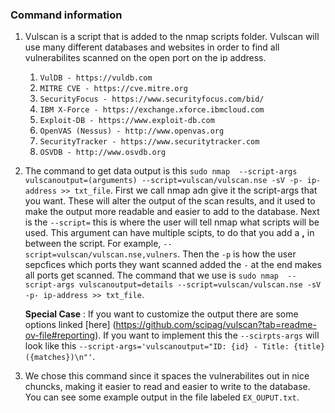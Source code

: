 ### Command information

1. Vulscan is a script that is added to the nmap scripts folder. Vulscan will use many different databases and websites in order to find all vulnerabilites scanned on the open port on the ip address.

    1. `VulDB - https://vuldb.com`
    2. `MITRE CVE - https://cve.mitre.org`
    3. `SecurityFocus - https://www.securityfocus.com/bid/`
    4. `IBM X-Force - https://exchange.xforce.ibmcloud.com`
    5. `Exploit-DB - https://www.exploit-db.com`
    6. `OpenVAS (Nessus) - http://www.openvas.org`
    7. `SecurityTracker - https://www.securitytracker.com`
    8. `OSVDB - http://www.osvdb.org`

2. The command to get data output is this `sudo nmap  --script-args vulscanoutput=(arguments) --script=vulscan/vulscan.nse -sV -p- ip-address >> txt_file`. First we call nmap adn give it the script-args that you want. These will alter the output of the scan results, and it used to make the output more readable and easier to add to the database. Next is the `--script=` this is where the user will tell nmap what scripts will be used. This argument can have multiple scipts, to do that you add a **,** in between the script. For example, `--script=vulscan/vulscan.nse,vulners`. Then the `-p` is how the user sepcfices which ports they want scanned added the `-` at the end makes all ports get scanned. The command that we use is `sudo nmap  --script-args vulscanoutput=details --script=vulscan/vulscan.nse -sV -p- ip-address >> txt_file`.

    **Special Case** : If you want to customize the output there are some options linked [here] (https://github.com/scipag/vulscan?tab=readme-ov-file#reporting). If you want to implement this the `--scirpts-args` will look like this `--script-args='vulscanoutput="ID: {id} - Title: {title} ({matches})\n"'`.

3. We chose this command since it spaces the vulnerabilites out in nice chuncks, making it easier to read and easier to write to the database. You can see some example output in the file labeled `EX_OUPUT.txt`.